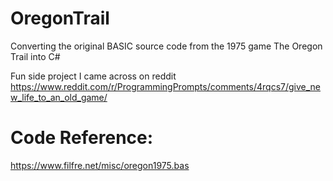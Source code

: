 # OregonTrail
Converting the original BASIC source code from the 1975 game The Oregon Trail into C#

Fun side project I came across on reddit
https://www.reddit.com/r/ProgrammingPrompts/comments/4rqcs7/give_new_life_to_an_old_game/

# Code Reference:
https://www.filfre.net/misc/oregon1975.bas
